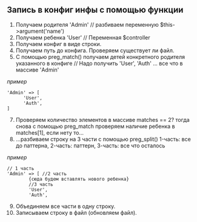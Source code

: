 ## Запись в конфиг инфы с помощью функции

1. Получаем родителя 'Admin' // разбиваем переменную $this->argument('name')
2. Получаем ребенка 'User' // Переменная $controller
3. Получаем конфиг в виде строки.
4. Получаем путь до конфига. Проверяем существует ли файл.
5. С помощью preg_match() получаем детей конкретного родителя указанного в конфиге // Надо получить 'User', 'Auth' ... все что в массиве 'Admin'

_пример_
```
'Admin' => [
      'User',
      'Auth',
]

```
7. Проверяем количество элементов в массиве matches == 2? тогда снова с помощью preg_match проверяем наличие ребенка в matches[1], если нету то...
8. ...разбиваем строку на 3 части с помощью preg_split() 1-часть: все до паттерна, 2-часть: паттерн, 3-часть: все что осталось

_пример_
```
// 1 часть
'Admin' => [ //2 часть
        {сюда будем вставлять нового ребенка}
        //3 часть
        'User',
        'Auth',
```
9. Объединяем все части в одну строку. 
10. Записываем строку в файл (обновляем файл).
